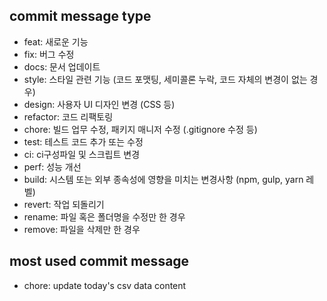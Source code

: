## commit message type
- feat: 새로운 기능
- fix: 버그 수정
- docs: 문서 업데이트
- style: 스타일 관련 기능 (코드 포맷팅, 세미콜론 누락, 코드 자체의 변경이 없는 경우)
- design: 사용자 UI 디자인 변경 (CSS 등)
- refactor: 코드 리팩토링
- chore: 빌드 업무 수정, 패키지 매니저 수정 (.gitignore 수정 등)
- test: 테스트 코드 추가 또는 수정
- ci: ci구성파일 및 스크립트 변경
- perf: 성능 개선
- build: 시스템 또는 외부 종속성에 영향을 미치는 변경사항 (npm, gulp, yarn 레벨)
- revert: 작업 되돌리기
- rename: 파일 혹은 폴더명을 수정만 한 경우
- remove: 파일을 삭제만 한 경우

## most used commit message
- chore: update today's csv data content
